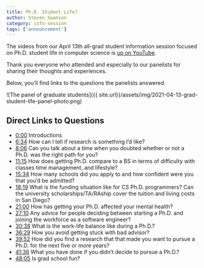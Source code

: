 ```yaml
---
title: Ph.D. Student Life?
author: Steven Swanson
category: info-session
tags: ['announcement']
---
```


The videos from our April 13th all-grad student information session focused on Ph.D. student life in computer science is [up on YouTube](https://www.youtube.com/watch?v=4j6Iu0fzJuA).

Thank you everyone who attended and especially to our panelists for sharing their thoughts and experiences.

Below, you'll find links to the questions the panelists answered.

![The panel of graduate students]({{ site.url}}/assets/img/2021-04-13-grad-student-life-panel-photo.png)

Direct Links to Questions
-------------------------

*  [0:00](https://www.youtube.com/watch?v=HpMazMxjKYI&t=0s)  Introductions
*  [6:34](https://www.youtube.com/watch?v=HpMazMxjKYI&t=394s)  How can I tell if research is something I’d like?
*  [8:06](https://www.youtube.com/watch?v=HpMazMxjKYI&t=486s)  Can you talk about a time when you doubted whether or not a Ph.D. was the right path for you?
*  [11:15](https://www.youtube.com/watch?v=HpMazMxjKYI&t=675s)  How does getting Ph.D. compare to a BS in terms of difficulty with classes time management, and lifestyle?
*  [15:34](https://www.youtube.com/watch?v=HpMazMxjKYI&t=934s)  How many schools did you apply to and how confident were you that you’d be admitted?
*  [18:19](https://www.youtube.com/watch?v=HpMazMxjKYI&t=1099s)  What is the funding situation like for CS Ph.D. programmers? Can the university scholarships/TA/RAship cover the tuition and living costs in San Diego?
*  [21:00](https://www.youtube.com/watch?v=HpMazMxjKYI&t=1260s)  How has getting your Ph.D. affected your mental health? 
*  [27:10](https://www.youtube.com/watch?v=HpMazMxjKYI&t=1630s)  Any advice for people deciding between starting a Ph.D. and joining the workforce as a software engineer?
*  [30:38](https://www.youtube.com/watch?v=HpMazMxjKYI&t=1838s)  What is the work-life balance like during a Ph.D.?
*  [36:29](https://www.youtube.com/watch?v=HpMazMxjKYI&t=2189s)  How you avoid getting stuck with bad advisor?
*  [39:52](https://www.youtube.com/watch?v=HpMazMxjKYI&t=2392s)  How did you find a research that that made you want to pursue a Ph.D. for the next five or more years?
*  [41:36](https://www.youtube.com/watch?v=HpMazMxjKYI&t=2496s)  What you have done if you didn’t decide to pursue a Ph.D.?
*  [48:05](https://www.youtube.com/watch?v=HpMazMxjKYI&t=2885s)  Is grad school fun?
